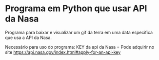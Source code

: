 # Programa em Python que usar API da Nasa
Programa para baixar e visualizar um gif da terra em uma data especifica que usa a API da Nasa.

Necessário para uso do programa:
KEY da api da Nasa = Pode adquirir no site https://api.nasa.gov/index.html#apply-for-an-api-key
